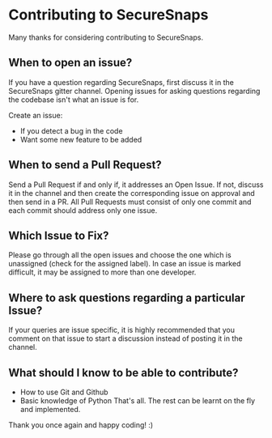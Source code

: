# Contributing to SecureSnaps

Many thanks for considering contributing to SecureSnaps.

## When to open an issue?
If you have a question regarding SecureSnaps, first discuss it in the SecureSnaps gitter channel. Opening issues for asking questions regarding the codebase isn't what an issue is for.

Create an issue:
* If you detect a bug in the code
* Want some new feature to be added

## When to send a Pull Request?
Send a Pull Request if and only if, it addresses an Open Issue. If not, discuss it in the channel and then create the corresponding issue on approval and then send in a PR.
All Pull Requests must consist of only one commit and each commit should address only one issue.

## Which Issue to Fix?
Please go through all the open issues and choose the one which is unassigned (check for the assigned label). In case an issue is marked difficult, it may be assigned to more than one developer.

## Where to ask questions regarding a particular Issue?
If your queries are issue specific, it is highly recommended that you comment on that issue to start a discussion instead of posting it in the channel.

## What should I know to be able to contribute?
* How to use Git and Github
* Basic knowledge of Python
That's all. The rest can be learnt on the fly and implemented.

Thank you once again and happy coding! :)